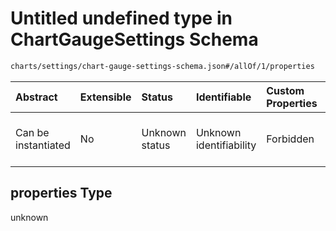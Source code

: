 # Untitled undefined type in ChartGaugeSettings Schema

```txt
charts/settings/chart-gauge-settings-schema.json#/allOf/1/properties
```



| Abstract            | Extensible | Status         | Identifiable            | Custom Properties | Additional Properties | Access Restrictions | Defined In                                                                                                           |
| :------------------ | :--------- | :------------- | :---------------------- | :---------------- | :-------------------- | :------------------ | :------------------------------------------------------------------------------------------------------------------- |
| Can be instantiated | No         | Unknown status | Unknown identifiability | Forbidden         | Allowed               | none                | [chart-gauge-settings-schema.json\*](../out/charts/settings/chart-gauge-settings-schema.json "open original schema") |

## properties Type

unknown
